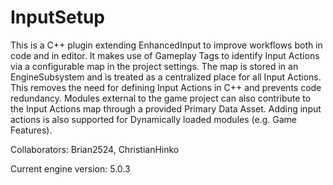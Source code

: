 # InputSetup
This is a C++ plugin extending EnhancedInput to improve workflows both in code and in editor. It makes use of Gameplay Tags to identify Input Actions via a configurable map in the project settings. The map is stored in an EngineSubsystem and is treated as a centralized place for all Input Actions. This removes the need for defining Input Actions in C++ and prevents code redundancy. Modules external to the game project can also contribute to the Input Actions map through a provided Primary Data Asset. Adding input actions is also supported for Dynamically loaded modules (e.g. Game Features).

Collaborators: Brian2524, ChristianHinko

Current engine version: 5.0.3
                                       
